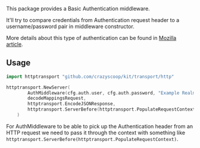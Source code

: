 This package provides a Basic Authentication middleware.

It'll try to compare credentials from Authentication request header to a username/password pair in middleware constructor.

More details about this type of authentication can be found in [Mozilla article](https://developer.mozilla.org/en-US/docs/Web/HTTP/Authentication).

## Usage

```go
import httptransport "github.com/crazyscoop/kit/transport/http"

httptransport.NewServer(
		AuthMiddleware(cfg.auth.user, cfg.auth.password, "Example Realm")(makeUppercaseEndpoint()),
		decodeMappingsRequest,
		httptransport.EncodeJSONResponse,
		httptransport.ServerBefore(httptransport.PopulateRequestContext),
	)
```

For AuthMiddleware to be able to pick up the Authentication header from an HTTP request we need to pass it through the context with something like ```httptransport.ServerBefore(httptransport.PopulateRequestContext)```.